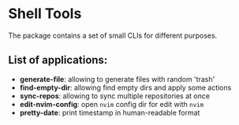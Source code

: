 # Shell Tools

The package contains a set of small CLIs for different purposes.

## List of applications:
- **generate-file**: allowing to generate files with random 'trash'
- **find-empty-dir**: allowing find empty dirs and apply some actions
- **sync-repos**: allowing to sync multiple repositories at once
- **edit-nvim-config**: open `nvim` config dir for edit with `nvim`
- **pretty-date**: print timestamp in human-readable format
